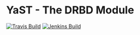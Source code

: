 # YaST - The DRBD Module #

[![Travis Build](https://travis-ci.org/yast/yast-drbd.svg?branch=master)](https://travis-ci.org/yast/yast-drbd)
[![Jenkins Build](http://img.shields.io/jenkins/s/https/ci.opensuse.org/yast-drbd-master.svg)](https://ci.opensuse.org/view/Yast/job/yast-drbd-master/)

